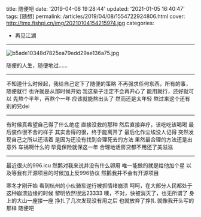 title: 随便吧
date: '2019-04-08 19:28:44'
updated: '2021-01-05 16:40:47'
tags: [随想]
permalink: /articles/2019/04/08/1554722924806.html
cover: http://tmx.fishpi.cn/img/20210104154215974.jpg
categories: 
- 再见江湖
---
![b5ade10348d7825ea79edd29ae136a75.jpg](http://tmx.fishpi.cn/img/20210104154215974.jpg)

随便的人生，随便地过……

---

不知道什么时候起，我给自己定下了随便的策略
不再强求任何东西，所有的事，随便就行
也许就是从那时候开始
我这辈子注定不会再开心了
能用就行，还好就可以
先熬个半年，再熬个一年
应该就能熬出头了
然而还是太年轻
熬过来这个还有别的兄dei

---

有时候真希望自己得了什么绝症
直接没救的那种
然后直接弃疗，该吃吃该喝喝
最后装作很不舍的样子
其实舍得的很，终于能离开了
最后化作尘埃没人记得
突然发现自己之所以还活着
是因为还没有找到合理死去的方法
果然最合理的方法还是出意外
车祸啊什么的
毕竟保险就保这一年
合理地话房贷都不用还了美滋滋

---

最近很火的996.icu
然鹅对我来说并没有什么卵用
唯一能做的就是给他加个星
以及等我有开源项目的时候加上反996协议
然鹅我并不会有开源项目

寒冬才刚开始
看到杭州的小伙骑车逆行被抓情绪崩溃
呵呵，在大部分人民都处于这种崩溃边缘的时候
黎明依然很远23333
噢，不对，快被消灭了，也无所谓了
身上的大山一座接一座
挣扎了几次发现没有用之后
也就放弃了挣扎
就像我开头写的那样
随便吧

